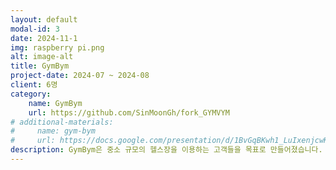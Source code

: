 ```yaml
---
layout: default
modal-id: 3
date: 2024-11-1
img: raspberry pi.png
alt: image-alt
title: GymBym
project-date: 2024-07 ~ 2024-08
client: 6명
category:
    name: GymBym
    url: https://github.com/SinMoonGh/fork_GYMVYM
# additional-materials:
#     name: gym-bym
#     url: https://docs.google.com/presentation/d/1BvGqBKwh1_LuIxenjcwKlDQDlcaW7gkMz7thZd-6ADA/edit?usp=sharing
description: GymBym은 중소 규모의 헬스장을 이용하는 고객들을 목표로 만들어졌습니다. 요즘같이 24시간 헬스장이 보편화되는 가운데 키오스크를 들여놓는 것보다 저렴하고 합리적인 가격으로 입장을 할 수 있으며, 운동기구 사용량을 실시간으로 측정하여 현재 헬스장의 복잡도를 그래프로 고객들에게 제공하는 것이 목표입니다.
---
```

